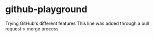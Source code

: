 # github-playground
Trying GitHub's different features
This line was added through a pull request > merge process
